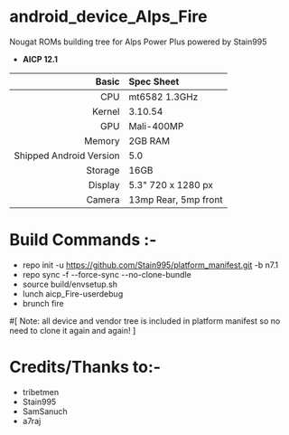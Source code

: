 # android_device_Alps_Fire
Nougat ROMs building tree for Alps Power Plus powered by Stain995
- **AICP 12.1**

Basic   | Spec Sheet
-------:|:-------------------------
CPU     | mt6582 1.3GHz
Kernel  | 3.10.54
GPU     | Mali-400MP
Memory  | 2GB RAM
Shipped Android Version | 5.0
Storage | 16GB
Display | 5.3" 720 x 1280 px
Camera  | 13mp Rear, 5mp front




# Build Commands :-

  * repo init -u https://github.com/Stain995/platform_manifest.git -b n7.1
  * repo sync -f --force-sync --no-clone-bundle
  * source build/envsetup.sh
  * lunch aicp_Fire-userdebug
  * brunch fire

#[ Note: all device and vendor tree is included in platform manifest so no need to clone it again and again! ]

# Credits/Thanks to:-

 * tribetmen
 * Stain995
 * SamSanuch
 * a7raj
